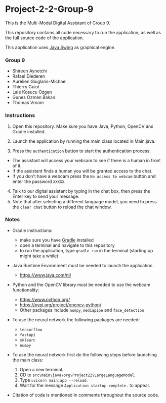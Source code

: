 # Project-2-2-Group-9

This is the Multi-Modal Digital Assistant of Group 9.

This repository contains all code necessary to run the application,
as well as the full source code of the application.

This application uses [Java Swing](https://en.wikipedia.org/wiki/Swing_(Java)) as graphical engine.

### Group 9
- Shireen Aynetchi
- Rafael Diederen
- Aurelien Giuglaris-Michael
- Thierry Guiot
- Lale Kosucu Ozgen
- Gunes Ozmen Bakan
- Thomas Vroom

### Instructions

1. Open this repository. Make sure you have Java, Python, OpenCV and Gradle installed.
2. Launch the application by running the main class located in Main.java.

3. Press the `authentication` button to start the authentication process:
  - The assistant will access your webcam to see if there is a human in front of it,
  - If the assistant finds a human you will be granted access to the chat.
  - If you don't have a webcam press the `No access to webcam` button and enter the password `XXXXX`.

4. Talk to our digital assistant by typing in the chat box, then press the Enter key to send your message.
5. Note that after selecting a different language model, you need to press the `clear chat` button to reload the chat window.

### Notes

- Gradle instructions:
  - make sure you have [Gradle](https://gradle.org/) installed
  - open a terminal and navigate to this repository
  - to run the application, type `gradle run` in the terminal (starting up might take a while)

- Java Runtime Environment must be needed to launch the application.
  - https://www.java.com/nl/

- Python and the OpenCV library must be needed to use the webcam functionality:
  - https://www.python.org/
  - https://pypi.org/project/opencv-python/
  - Other packages include `numpy`, `mediapipe` and `face_detection`

- To use the neural network the following packages are needed:
  - `tensorflow`
  - `fastapi`
  - `sklearn`
  - `numpy`

- To use the neural network first do the following steps before launching the main class:
  1. Open a new terminal.
  2. CD to `src\main\java\org\Project22\LargeLanguageModel`.
  3. Type `uvicorn main:app --reload`.
  4. Wait for the message `Application startup complete.` to appear.

- Citation of code is mentioned in comments throughout the source code.
